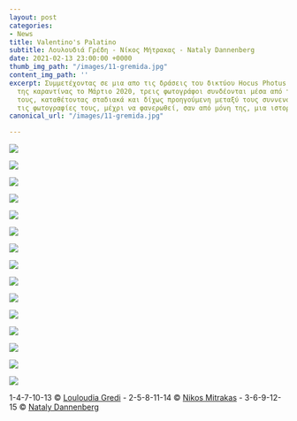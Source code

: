 ```yaml
---
layout: post
categories:
- News
title: Valentino's Palatino
subtitle: Λουλουδιά Γρέδη - Νίκος Μήτρακας - Nataly Dannenberg
date: 2021-02-13 23:00:00 +0000
thumb_img_path: "/images/11-gremida.jpg"
content_img_path: ''
excerpt: Συμμετέχοντας σε μια απο τις δράσεις του δικτύου Hocus Photus στη διάρκεια
  της καραντίνας το Μάρτιο 2020, τρεις φωτογράφοι συνδέονται μέσα από τις εικόνες
  τους, καταθέτοντας σταδιακά και δίχως προηγούμενη μεταξύ τους συννενόηση, μια-μια
  τις φωτογραφίες τους, μέχρι να φανερωθεί, σαν από μόνη της, μια ιστορία.
canonical_url: "/images/11-gremida.jpg"

---
```

![](/images/01-gremida.jpg)

![](/images/02-gremida.jpg)

![](/images/03-gremida.jpg)

![](/images/04-gremida.jpg)

![](/images/05-gremida.jpg)

![](/images/06-gremida.jpg)

![](/images/07-gremida.jpg)

![](/images/08-gremida.jpg)

![](/images/09-gremida.jpg)

![](/images/10-gremida.jpg)

![](/images/11-gremida.jpg)

![](/images/12-gremida.jpg)

![](/images/13-gremida.jpg)

![](/images/14-gremida.jpg)

![](/images/15-gremida.jpg)

1-4-7-10-13 © <a href="https://www.facebook.com/profile.php?id=100002601821074" target="blank">Louloudia Gredi</a> - 2-5-8-11-14 © <a href="https://www.facebook.com/nikos.mitrakas" target="blank">Nikos Mitrakas</a> - 3-6-9-12-15 © <a href="https://www.facebook.com/nataly.dannenberg" target="blank">Nataly Dannenberg</a>